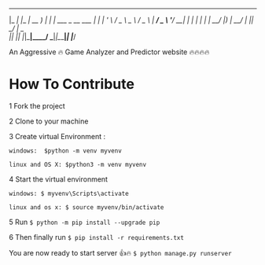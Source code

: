 # 
 _____ _          ____       _ _                
|_   _| |__   ___| __ )  ___| | |_ ___ _ __ ___ 
  | | | '_ \ / _ \  _ \ / _ \ | __/ _ \ '__/ __|
  | | | | | |  __/ |_) |  __/ | ||  __/ |  \__ \
  |_| |_| |_|\___|____/ \___|_|\__\___|_|  |___/

An Aggressive :fire: Game Analyzer and Predictor website :fire::fire::fire::fire:

# How To Contribute

1 Fork the project

2 Clone to your machine

3 Create virtual Environment : 

    windows:  $python -m venv myvenv
	
    linux and OS X: $python3 -m venv myvenv

4 Start the virtual environment 

    windows: $ myvenv\Scripts\activate
	
    linux and os x: $ source myvenv/bin/activate
    
5 Run 	``$ python -m pip install --upgrade pip``

6 Then finally run	``$ pip install -r requirements.txt``

You are now ready to start server :+1::fire:
	``$ python manage.py runserver``
